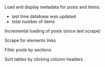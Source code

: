 Load and display metadata for posts and items:

 - last time database was updated
 - total number of items

Incremental loading of posts (since last scrape)

Scrape for elements links

Filter posts by sections

Sort tables by clicking column headers